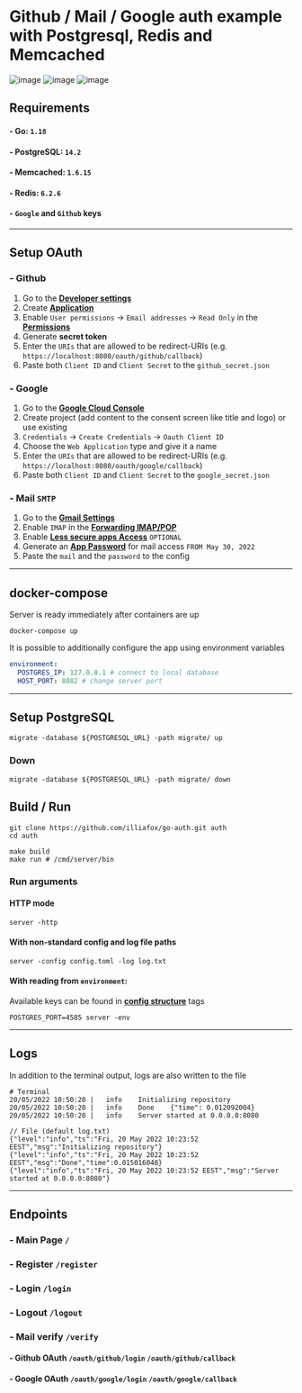 # Github / Mail / Google auth example with Postgresql, Redis and Memcached

![image](https://user-images.githubusercontent.com/61962654/171933599-4a5a1318-5fa7-405e-9712-e26bf03bdf01.png)
![image](https://user-images.githubusercontent.com/61962654/169510430-7db14014-58c2-4a44-92d6-cd36cb57a9a9.png)
![image](https://user-images.githubusercontent.com/61962654/169366937-a5472d37-2c9f-463e-8193-64824b3938b6.png)



## Requirements

#### - Go: `1.18`
#### - PostgreSQL: `14.2`
#### - Memcached: `1.6.15`
#### - Redis: `6.2.6`
#### - `Google` and `Github` keys

---

## Setup OAuth

### - Github
1. Go to the **[Developer settings](https://github.com/settings/apps)**
2. Create **[Application](https://github.com/settings/apps)**
3. Enable `User permissions` -> `Email addresses` -> `Read Only` in the **[Permissions](https://github.com/settings/apps/permissions)**
4. Generate **secret token**
5. Enter the `URIs` that are allowed to be redirect-URIs (e.g. `https://localhost:8080/oauth/github/callback`)
6. Paste both `Client ID` and `Client Secret` to the `github_secret.json`

### - Google
1. Go to the **[Google Cloud Console](https://console.cloud.google.com/projectselector2/apis/credentials)**
2. Create project (add content to the consent screen like title and logo) or use existing
3. `Credentials` -> `Create Credentials` -> `Oauth Client ID`
4. Choose the `Web Application` type and give it a name
5. Enter the `URIs` that are allowed to be redirect-URIs (e.g. `https://localhost:8080/oauth/google/callback`)
6. Paste both `Client ID` and `Client Secret` to the `google_secret.json`

### - Mail `SMTP`
1. Go to the **[Gmail Settings](https://gmail.com)**
2. Enable `IMAP` in the **[Forwarding IMAP/POP](https://mail.google.com/mail/u/0/#settings/fwdandpop)** 
3. Enable **[Less secure apps Access](https://myaccount.google.com/lesssecureapps)** `OPTIONAL`
4. Generate an **[App Password](https://support.google.com/accounts/answer/185833?hl=en)** for mail access `FROM May 30, 2022`
5. Paste the `mail` and the `password` to the config



---

## docker-compose
Server is ready immediately after containers are up
```shell
docker-compose up
```

It is possible to additionally configure the app using environment variables
```yaml
environment:
  POSTGRES_IP: 127.0.0.1 # connect to local database
  HOST_PORT: 8082 # change server port
```

---

## Setup PostgreSQL
```shell
migrate -database ${POSTGRESQL_URL} -path migrate/ up
```
### Down
```shell
migrate -database ${POSTGRESQL_URL} -path migrate/ down
```

## Build / Run

```shell
git clone https://github.com/illiafox/go-auth.git auth
cd auth

make build
make run # /cmd/server/bin
```

### Run arguments

#### HTTP mode

```shell
server -http
```


#### With non-standard config and log file paths

```shell
server -config config.toml -log log.txt
```

#### With reading from `environment`:

Available keys can be found in **[config structure](https://github.com/illiafox/go-auth/blob/master/utils/config/struct.go)** tags

```shell
POSTGRES_PORT=4585 server -env
```

---

## Logs
In addition to the terminal output, logs are also written to the file
```shell
# Terminal
20/05/2022 10:50:20 |   info    Initializing repository
20/05/2022 10:50:20 |   info    Done    {"time": 0.012092004}
20/05/2022 10:50:20 |   info    Server started at 0.0.0.0:8080

```

```json5
// File (default log.txt)
{"level":"info","ts":"Fri, 20 May 2022 10:23:52 EEST","msg":"Initializing repository"}
{"level":"info","ts":"Fri, 20 May 2022 10:23:52 EEST","msg":"Done","time":0.015016048}
{"level":"info","ts":"Fri, 20 May 2022 10:23:52 EEST","msg":"Server started at 0.0.0.0:8080"}
```
---

## Endpoints

### - Main Page `/`

### - Register  `/register`

### - Login `/login`

### - Logout `/logout`

### - Mail verify `/verify`

#### - Github OAuth `/oauth/github/login`  `/oauth/github/callback` 

#### - Google OAuth `/oauth/google/login`  `/oauth/google/callback` 
